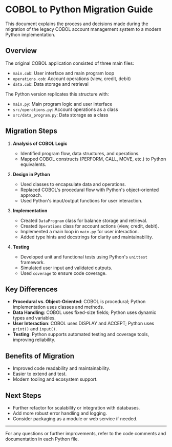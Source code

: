 # COBOL to Python Migration Guide

This document explains the process and decisions made during the migration of the legacy COBOL account management system to a modern Python implementation.

## Overview

The original COBOL application consisted of three main files:
- `main.cob`: User interface and main program loop
- `operations.cob`: Account operations (view, credit, debit)
- `data.cob`: Data storage and retrieval

The Python version replicates this structure with:
- `main.py`: Main program logic and user interface
- `src/operations.py`: Account operations as a class
- `src/data_program.py`: Data storage as a class

## Migration Steps

1. **Analysis of COBOL Logic**
   - Identified program flow, data structures, and operations.
   - Mapped COBOL constructs (PERFORM, CALL, MOVE, etc.) to Python equivalents.

2. **Design in Python**
   - Used classes to encapsulate data and operations.
   - Replaced COBOL's procedural flow with Python's object-oriented approach.
   - Used Python's input/output functions for user interaction.

3. **Implementation**
   - Created `DataProgram` class for balance storage and retrieval.
   - Created `Operations` class for account actions (view, credit, debit).
   - Implemented a main loop in `main.py` for user interaction.
   - Added type hints and docstrings for clarity and maintainability.

4. **Testing**
   - Developed unit and functional tests using Python's `unittest` framework.
   - Simulated user input and validated outputs.
   - Used `coverage` to ensure code coverage.

## Key Differences

- **Procedural vs. Object-Oriented**: COBOL is procedural; Python implementation uses classes and methods.
- **Data Handling**: COBOL uses fixed-size fields; Python uses dynamic types and variables.
- **User Interaction**: COBOL uses DISPLAY and ACCEPT; Python uses `print()` and `input()`.
- **Testing**: Python supports automated testing and coverage tools, improving reliability.

## Benefits of Migration

- Improved code readability and maintainability.
- Easier to extend and test.
- Modern tooling and ecosystem support.

## Next Steps

- Further refactor for scalability or integration with databases.
- Add more robust error handling and logging.
- Consider packaging as a module or web service if needed.

---

For any questions or further improvements, refer to the code comments and documentation in each Python file.
